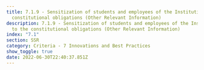 ```yaml
---
title: 7.1.9 - Sensitization of students and employees of the Institution to the
  constitutional obligations (Other Relevant Information)
description: 7.1.9 - Sensitization of students and employees of the Institution
  to the constitutional obligations (Other Relevant Information)
index: "7.1"
section: SSR
category: Criteria - 7 Innovations and Best Practices
show_toggle: true
date: 2022-06-30T22:40:37.851Z
---
```

